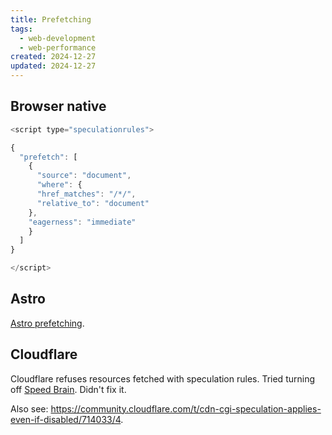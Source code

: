```yaml
---
title: Prefetching
tags: 
  - web-development
  - web-performance
created: 2024-12-27
updated: 2024-12-27
---
```


## Browser native

```javascript
<script type="speculationrules">

{
  "prefetch": [
    {
      "source": "document",
      "where": {
      "href_matches": "/*/",
      "relative_to": "document"
    },
    "eagerness": "immediate"
    }
  ]
}

</script>
```

## Astro

[Astro prefetching](https://docs.astro.build/en/guides/prefetch/).

## Cloudflare

Cloudflare refuses resources fetched with speculation rules. Tried turning off [Speed Brain](https://developers.cloudflare.com/speed/optimization/content/speed-brain/). Didn't fix it.

Also see: https://community.cloudflare.com/t/cdn-cgi-speculation-applies-even-if-disabled/714033/4.
